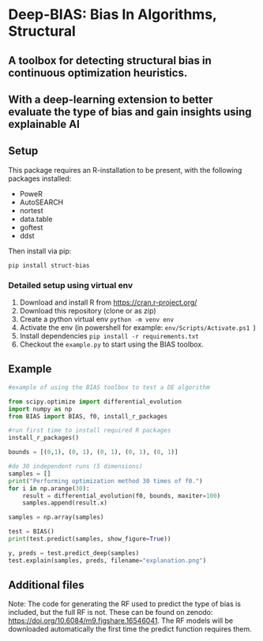 # Deep-BIAS: Bias In Algorithms, Structural
## A toolbox for detecting structural bias in continuous optimization heuristics.
## With a deep-learning extension to better evaluate the type of bias and gain insights using explainable AI

## Setup

This package requires an R-installation to be present, with the following packages installed:
- PoweR
- AutoSEARCH
- nortest
- data.table
- goftest
- ddst

Then install via pip:

    pip install struct-bias


### Detailed setup using virtual env

1. Download and install R from https://cran.r-project.org/
2. Download this repository (clone or as zip)
3. Create a python virtual env `python -m venv env`
4. Activate the env (in powershell for example: `env/Scripts/Activate.ps1 `)
5. Install dependencies `pip install -r requirements.txt`
6. Checkout the `example.py` to start using the BIAS toolbox.


## Example

```py
#example of using the BIAS toolbox to test a DE algorithm

from scipy.optimize import differential_evolution
import numpy as np
from BIAS import BIAS, f0, install_r_packages

#run first time to install required R packages
install_r_packages()

bounds = [(0,1), (0, 1), (0, 1), (0, 1), (0, 1)]

#do 30 independent runs (5 dimensions)
samples = []
print("Performing optimization method 30 times of f0.")
for i in np.arange(30):
    result = differential_evolution(f0, bounds, maxiter=100)
    samples.append(result.x)

samples = np.array(samples)

test = BIAS()
print(test.predict(samples, show_figure=True))

y, preds = test.predict_deep(samples)
test.explain(samples, preds, filename="explanation.png")
```

## Additional files

Note: The code for generating the RF used to predict the type of bias is included, but the full RF is not. These can be found on zenodo: https://doi.org/10.6084/m9.figshare.16546041.
The RF models will be downloaded automatically the first time the predict function requires them.

